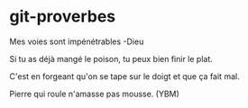 # git-proverbes

Mes voies sont impénétrables -Dieu

Si tu as déjà mangé le poison, tu peux bien finir le plat.

C'est en forgeant qu'on se tape sur le doigt et que ça fait mal.

Pierre qui roule n'amasse pas mousse. (YBM)
